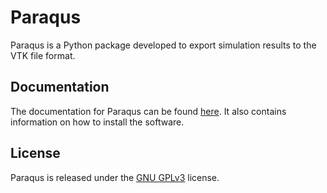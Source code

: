 # Paraqus

Paraqus is a Python package developed to export simulation results to the VTK file format. 

## Documentation

The documentation for Paraqus can be found [here](https://paraqus.readthedocs.io/). It also contains information on how to install the software.


## License

Paraqus is released under the [GNU GPLv3](https://choosealicense.com/licenses/gpl-3.0/) license.
